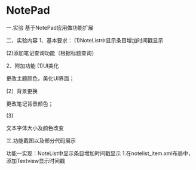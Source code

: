 # NotePad
一.实验
基于NotePad应用做功能扩展

二、实验内容
1、基本要求：
(1)NoteList中显示条目增加时间戳显示

(2)添加笔记查询功能（根据标题查询）

2、附加功能
(1)UI美化

更改主题颜色，美化UI界面；

(2）背景更换

更改笔记背景颜色；

(3)

文本字体大小及颜色改变


三.功能截图以及部分代码展示

功能一实现：NoteList中显示条目增加时间戳显示
1.在notelist_item.xml布局中，添加Textview显示时间戳

<TextView
       android:id="@+id/text2"
       android:layout_width="match_parent"
       android:layout_height="match_parent"
       android:textAppearance="?android:attr/textAppearanceLarge"
       android:textSize="12dp"
       android:gravity="center_vertical"
       android:paddingLeft="10dip"
       android:singleLine="true"
       android:layout_weight="1"
       android:layout_margin="0dp"
       />
